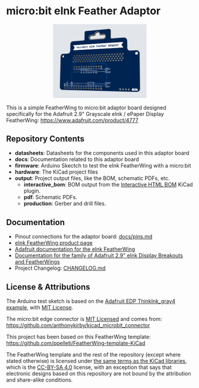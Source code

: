 # micro:bit eInk Feather Adaptor

<p align="center"><img width="50%" alt="front-render-v1 0" src="docs/img/front-render-v1.1.png"></p>

This is a simple FeatherWing to micro:bit adaptor board designed specifically
for the Adafruit 2.9" Grayscale eInk / ePaper Display FeatherWing:
https://www.adafruit.com/product/4777


## Repository Contents

- **datasheets**: Datasheets for the components used in this adaptor board
- **docs**: Documentation related to this adaptor board
- **firmware**: Arduino Skectch to test the eInk FeatherWing with a micro:bit
- **hardware**: The KiCad project files
- **output**: Project output files, like the BOM, schematic PDFs, etc.
    - **interactive_bom**: BOM output from the
      [Interactive HTML BOM](https://github.com/openscopeproject/InteractiveHtmlBom)
      KiCad plugin.
    - **pdf**: Schematic PDFs.
    - **production**: Gerber and drill files.

## Documentation

- Pinout connections for the adaptor board: [docs/pins.md](docs/pins.md)
- [eInk FeatherWing product page](https://www.adafruit.com/product/4777)
- [Adafruit documentation for the eInk FeatherWing](https://learn.adafruit.com/adafruit-eink-display-breakouts/grayscale-29-overview)
- [Documentation for the family of Adafruit 2.9" eInk Display Breakouts and FeatherWings](https://learn.adafruit.com/adafruit-2-9-eink-display-breakouts-and-featherwings/)
- Project Changelog: [CHANGELOG.md](CHANGELOG.md)

## License & Attributions

The Arduino test sketch is based on the
[Adafruit EDP ThinkInk_gray4 example][6], with [MIT License][7].

The micro:bit edge connector is [MIT Licensed][8] and comes from:
https://github.com/anthonykirby/kicad_microbit_connector

This project has been based on this FeatherWing template:
https://github.com/ppelleti/FeatherWing-template-KiCad

The FeatherWing template and the rest of the repository (except where stated
otherwise) is licensed under [the same terms as the KiCad libraries][9],
which is the [CC-BY-SA 4.0][10] license, with an exception that says that
electronic designs based on this repository are not bound by the attribution
and share-alike conditions.

[6]: https://github.com/adafruit/Adafruit_EPD/blob/4.4.3/examples/ThinkInk_gray4/ThinkInk_gray4.ino
[7]: firmware/eink_feather_test/LICENSE
[8]: hardware/microbit_connector/LICENSE
[9]: https://forum.kicad.info/t/kicad-library-licensing/7856
[10]: https://creativecommons.org/licenses/by-sa/4.0/legalcode
